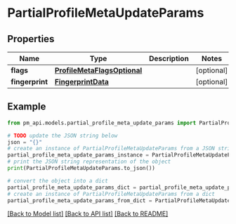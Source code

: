 # PartialProfileMetaUpdateParams


## Properties

Name | Type | Description | Notes
------------ | ------------- | ------------- | -------------
**flags** | [**ProfileMetaFlagsOptional**](ProfileMetaFlagsOptional.md) |  | [optional] 
**fingerprint** | [**FingerprintData**](FingerprintData.md) |  | [optional] 

## Example

```python
from pm_api.models.partial_profile_meta_update_params import PartialProfileMetaUpdateParams

# TODO update the JSON string below
json = "{}"
# create an instance of PartialProfileMetaUpdateParams from a JSON string
partial_profile_meta_update_params_instance = PartialProfileMetaUpdateParams.from_json(json)
# print the JSON string representation of the object
print(PartialProfileMetaUpdateParams.to_json())

# convert the object into a dict
partial_profile_meta_update_params_dict = partial_profile_meta_update_params_instance.to_dict()
# create an instance of PartialProfileMetaUpdateParams from a dict
partial_profile_meta_update_params_from_dict = PartialProfileMetaUpdateParams.from_dict(partial_profile_meta_update_params_dict)
```
[[Back to Model list]](../README.md#documentation-for-models) [[Back to API list]](../README.md#documentation-for-api-endpoints) [[Back to README]](../README.md)


